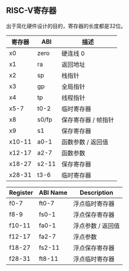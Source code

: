 ## RISC-V寄存器

出于简化硬件设计的目的，寄存器的长度都是32位。

| 寄存器 | ABI   | 描述                |
| ------ | ----- | ------------------- |
| x0     | zero  | 硬连线 0            |
| x1     | ra    | 返回地址            |
| x2     | sp    | 栈指针              |
| x3     | gp    | 全局指针            |
| x4     | tp    | 线程指针            |
| x5-7   | t0-2  | 临时寄存器          |
| x8     | s0/fp | 保存寄存器 / 帧指针 |
| x9     | s1    | 保存寄存器          |
| x10-11 | a0-1  | 函数参数 / 返回值   |
| x12-17 | a2-7  | 函数参数            |
| x18-27 | s2-11 | 保存寄存器          |
| x28-31 | t3-6  | 临时寄存器          |

| Register | ABI Name | Description       |
| -------- | -------- | ----------------- |
| f0-7     | ft0-7    | 浮点临时寄存器    |
| f8-9     | fs0-1    | 浮点保存寄存器    |
| f10-11   | fa0-1    | 浮点参数 / 返回值 |
| f12-17   | fa2-7    | 浮点参数          |
| f18-27   | fs2-11   | 浮点保存寄存器    |
| f28-31   | ft8-11   | 浮点临时寄存器    |
